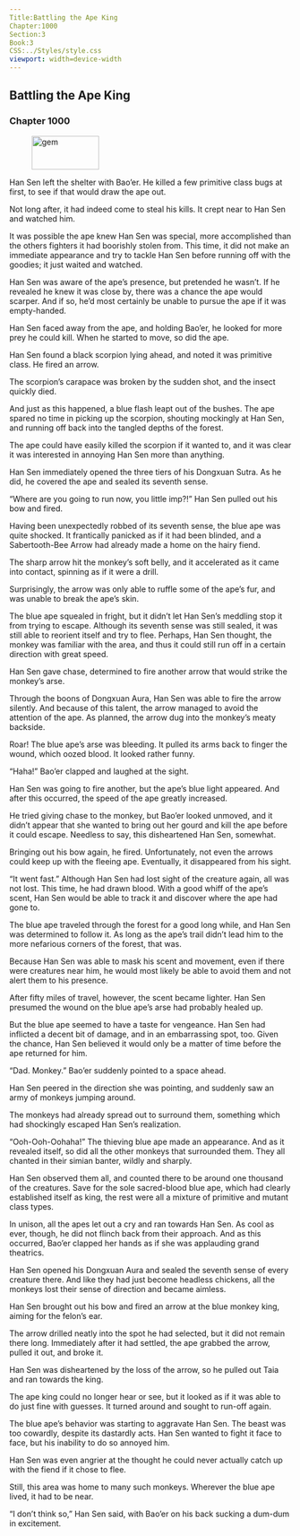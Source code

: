 ```yaml
---
Title:Battling the Ape King 
Chapter:1000 
Section:3 
Book:3 
CSS:../Styles/style.css 
viewport: width=device-width
---
```

  
## Battling the Ape King
### Chapter 1000
  
<figure>
	<img src="../Images/gem.gif" alt="gem" id="gem" width="120" height="60" />
</figure>
  

  
Han Sen left the shelter with Bao’er. He killed a few primitive class bugs at first, to see if that would draw the ape out.

Not long after, it had indeed come to steal his kills. It crept near to Han Sen and watched him.

It was possible the ape knew Han Sen was special, more accomplished than the others fighters it had boorishly stolen from. This time, it did not make an immediate appearance and try to tackle Han Sen before running off with the goodies; it just waited and watched.

Han Sen was aware of the ape’s presence, but pretended he wasn’t. If he revealed he knew it was close by, there was a chance the ape would scarper. And if so, he’d most certainly be unable to pursue the ape if it was empty-handed.

Han Sen faced away from the ape, and holding Bao’er, he looked for more prey he could kill. When he started to move, so did the ape.

Han Sen found a black scorpion lying ahead, and noted it was primitive class. He fired an arrow.

The scorpion’s carapace was broken by the sudden shot, and the insect quickly died.

And just as this happened, a blue flash leapt out of the bushes. The ape spared no time in picking up the scorpion, shouting mockingly at Han Sen, and running off back into the tangled depths of the forest.

The ape could have easily killed the scorpion if it wanted to, and it was clear it was interested in annoying Han Sen more than anything.

Han Sen immediately opened the three tiers of his Dongxuan Sutra. As he did, he covered the ape and sealed its seventh sense.

“Where are you going to run now, you little imp?!” Han Sen pulled out his bow and fired.

Having been unexpectedly robbed of its seventh sense, the blue ape was quite shocked. It frantically panicked as if it had been blinded, and a Sabertooth-Bee Arrow had already made a home on the hairy fiend.

The sharp arrow hit the monkey’s soft belly, and it accelerated as it came into contact, spinning as if it were a drill.

Surprisingly, the arrow was only able to ruffle some of the ape’s fur, and was unable to break the ape’s skin.

The blue ape squealed in fright, but it didn’t let Han Sen’s meddling stop it from trying to escape. Although its seventh sense was still sealed, it was still able to reorient itself and try to flee. Perhaps, Han Sen thought, the monkey was familiar with the area, and thus it could still run off in a certain direction with great speed.

Han Sen gave chase, determined to fire another arrow that would strike the monkey’s arse.

Through the boons of Dongxuan Aura, Han Sen was able to fire the arrow silently. And because of this talent, the arrow managed to avoid the attention of the ape. As planned, the arrow dug into the monkey’s meaty backside.

Roar! The blue ape’s arse was bleeding. It pulled its arms back to finger the wound, which oozed blood. It looked rather funny.

“Haha!” Bao’er clapped and laughed at the sight.

Han Sen was going to fire another, but the ape’s blue light appeared. And after this occurred, the speed of the ape greatly increased.

He tried giving chase to the monkey, but Bao’er looked unmoved, and it didn’t appear that she wanted to bring out her gourd and kill the ape before it could escape. Needless to say, this disheartened Han Sen, somewhat.

Bringing out his bow again, he fired. Unfortunately, not even the arrows could keep up with the fleeing ape. Eventually, it disappeared from his sight.

“It went fast.” Although Han Sen had lost sight of the creature again, all was not lost. This time, he had drawn blood. With a good whiff of the ape’s scent, Han Sen would be able to track it and discover where the ape had gone to.

The blue ape traveled through the forest for a good long while, and Han Sen was determined to follow it. As long as the ape’s trail didn’t lead him to the more nefarious corners of the forest, that was.

Because Han Sen was able to mask his scent and movement, even if there were creatures near him, he would most likely be able to avoid them and not alert them to his presence.

After fifty miles of travel, however, the scent became lighter. Han Sen presumed the wound on the blue ape’s arse had probably healed up.

But the blue ape seemed to have a taste for vengeance. Han Sen had inflicted a decent bit of damage, and in an embarrassing spot, too. Given the chance, Han Sen believed it would only be a matter of time before the ape returned for him.

“Dad. Monkey.” Bao’er suddenly pointed to a space ahead.

Han Sen peered in the direction she was pointing, and suddenly saw an army of monkeys jumping around.

The monkeys had already spread out to surround them, something which had shockingly escaped Han Sen’s realization.

“Ooh-Ooh-Oohaha!” The thieving blue ape made an appearance. And as it revealed itself, so did all the other monkeys that surrounded them. They all chanted in their simian banter, wildly and sharply.

Han Sen observed them all, and counted there to be around one thousand of the creatures. Save for the sole sacred-blood blue ape, which had clearly established itself as king, the rest were all a mixture of primitive and mutant class types.

In unison, all the apes let out a cry and ran towards Han Sen. As cool as ever, though, he did not flinch back from their approach. And as this occurred, Bao’er clapped her hands as if she was applauding grand theatrics.

Han Sen opened his Dongxuan Aura and sealed the seventh sense of every creature there. And like they had just become headless chickens, all the monkeys lost their sense of direction and became aimless.

Han Sen brought out his bow and fired an arrow at the blue monkey king, aiming for the felon’s ear.

The arrow drilled neatly into the spot he had selected, but it did not remain there long. Immediately after it had settled, the ape grabbed the arrow, pulled it out, and broke it.

Han Sen was disheartened by the loss of the arrow, so he pulled out Taia and ran towards the king.

The ape king could no longer hear or see, but it looked as if it was able to do just fine with guesses. It turned around and sought to run-off again.

The blue ape’s behavior was starting to aggravate Han Sen. The beast was too cowardly, despite its dastardly acts. Han Sen wanted to fight it face to face, but his inability to do so annoyed him.

Han Sen was even angrier at the thought he could never actually catch up with the fiend if it chose to flee.

Still, this area was home to many such monkeys. Wherever the blue ape lived, it had to be near.

“I don’t think so,” Han Sen said, with Bao’er on his back sucking a dum-dum in excitement.